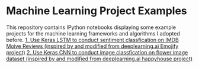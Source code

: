 # Machine Learning Project Examples
This repository contains IPython notebooks displaying some example projects for the machine learning frameworks and algorithms I adopted before. 
[1. Use Keras LSTM to conduct sentiment classfication on IMDB Moive Reviews (inspired by and modified from deeplearning.ai Emojify project)](https://nbviewer.jupyter.org/github/lawrencechiukj/machine-learning-project-examples/blob/master/imdb-reviews-sentiment-classification.ipynb)
[2. Use Keras CNN to conduct image classfication on flower image dataset (inspired by and modified from deeplearning.ai happyhouse project)](https://nbviewer.jupyter.org/github/lawrencechiukj/machine-learning-project-examples/blob/master/flower-image-classification.ipynb)
